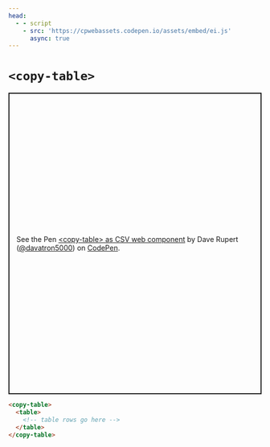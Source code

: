 ```yaml
---
head: 
  - - script
    - src: 'https://cpwebassets.codepen.io/assets/embed/ei.js'
      async: true
---
```


# `<copy-table>`


<p class="codepen" data-height="600" data-default-tab="result" data-slug-hash="YzEYKwR" data-user="davatron5000" style="height: 600px; box-sizing: border-box; display: flex; align-items: center; justify-content: center; border: 2px solid; margin: 1em 0; padding: 1em;">
  <span>See the Pen <a href="https://codepen.io/davatron5000/pen/YzEYKwR">
  &lt;copy-table&gt; as CSV web component</a> by Dave Rupert (<a href="https://codepen.io/davatron5000">@davatron5000</a>)
  on <a href="https://codepen.io">CodePen</a>.</span>
</p>

```html
<copy-table>
  <table>
    <!-- table rows go here -->
  </table>
</copy-table>
```
